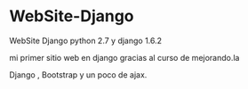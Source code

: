 WebSite-Django
==============

WebSite Django python 2.7 y django 1.6.2


mi primer sitio web en django gracias al curso de mejorando.la

Django , Bootstrap y un poco de ajax.
